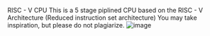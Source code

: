 RISC - V CPU
This is a 5 stage piplined CPU based on the RISC - V Architecture (Reduced instruction set architecture)
You may take inspiration, but please do not plagiarize.
![image](https://github.com/user-attachments/assets/06450d6c-4c64-45a9-ab04-a8d1635d4149)
